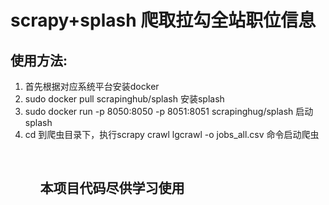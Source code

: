 # scrapy+splash  爬取拉勾全站职位信息

## 使用方法:
<ol>
  <li>首先根据对应系统平台安装docker</li>
  <li>sudo docker pull scrapinghub/splash 安装splash</li>
  <li>sudo docker run -p 8050:8050 -p 8051:8051 scrapinghug/splash 启动splash</li>
  <li>cd 到爬虫目录下，执行scrapy crawl lgcrawl -o jobs_all.csv 命令启动爬虫</li>
<ol>
  
<br/>

## 本项目代码尽供学习使用

